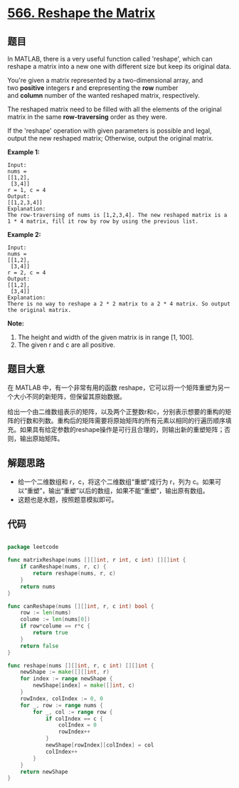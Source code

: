 # [566. Reshape the Matrix](https://leetcode.com/problems/reshape-the-matrix/)


## 题目

In MATLAB, there is a very useful function called 'reshape', which can reshape a matrix into a new one with different size but keep its original data.

You're given a matrix represented by a two-dimensional array, and two **positive** integers **r** and **c**representing the **row** number and **column** number of the wanted reshaped matrix, respectively.

The reshaped matrix need to be filled with all the elements of the original matrix in the same **row-traversing** order as they were.

If the 'reshape' operation with given parameters is possible and legal, output the new reshaped matrix; Otherwise, output the original matrix.

**Example 1:**

    Input: 
    nums = 
    [[1,2],
     [3,4]]
    r = 1, c = 4
    Output: 
    [[1,2,3,4]]
    Explanation:
    The row-traversing of nums is [1,2,3,4]. The new reshaped matrix is a 1 * 4 matrix, fill it row by row by using the previous list.

**Example 2:**

    Input: 
    nums = 
    [[1,2],
     [3,4]]
    r = 2, c = 4
    Output: 
    [[1,2],
     [3,4]]
    Explanation:
    There is no way to reshape a 2 * 2 matrix to a 2 * 4 matrix. So output the original matrix.

**Note:**

1. The height and width of the given matrix is in range [1, 100].
2. The given r and c are all positive.


## 题目大意

在 MATLAB 中，有一个非常有用的函数 reshape，它可以将一个矩阵重塑为另一个大小不同的新矩阵，但保留其原始数据。

给出一个由二维数组表示的矩阵，以及两个正整数r和c，分别表示想要的重构的矩阵的行数和列数。重构后的矩阵需要将原始矩阵的所有元素以相同的行遍历顺序填充。如果具有给定参数的reshape操作是可行且合理的，则输出新的重塑矩阵；否则，输出原始矩阵。



## 解题思路


- 给一个二维数组和 r，c，将这个二维数组“重塑”成行为 r，列为 c。如果可以“重塑”，输出“重塑”以后的数组，如果不能“重塑”，输出原有数组。
- 这题也是水题，按照题意模拟即可。



## 代码

```go

package leetcode

func matrixReshape(nums [][]int, r int, c int) [][]int {
	if canReshape(nums, r, c) {
		return reshape(nums, r, c)
	}
	return nums
}

func canReshape(nums [][]int, r, c int) bool {
	row := len(nums)
	colume := len(nums[0])
	if row*colume == r*c {
		return true
	}
	return false
}

func reshape(nums [][]int, r, c int) [][]int {
	newShape := make([][]int, r)
	for index := range newShape {
		newShape[index] = make([]int, c)
	}
	rowIndex, colIndex := 0, 0
	for _, row := range nums {
		for _, col := range row {
			if colIndex == c {
				colIndex = 0
				rowIndex++
			}
			newShape[rowIndex][colIndex] = col
			colIndex++
		}
	}
	return newShape
}

```